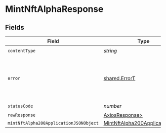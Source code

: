 # MintNftAlphaResponse


## Fields

| Field                                                                                       | Type                                                                                        | Required                                                                                    | Description                                                                                 |
| ------------------------------------------------------------------------------------------- | ------------------------------------------------------------------------------------------- | ------------------------------------------------------------------------------------------- | ------------------------------------------------------------------------------------------- |
| `contentType`                                                                               | *string*                                                                                    | :heavy_check_mark:                                                                          | N/A                                                                                         |
| `error`                                                                                     | [shared.ErrorT](../../models/shared/errort.md)                                              | :heavy_minus_sign:                                                                          | Invalid arguments, please make sure you're following the api specification.                 |
| `statusCode`                                                                                | *number*                                                                                    | :heavy_check_mark:                                                                          | N/A                                                                                         |
| `rawResponse`                                                                               | [AxiosResponse>](https://axios-http.com/docs/res_schema)                                    | :heavy_minus_sign:                                                                          | N/A                                                                                         |
| `mintNftAlpha200ApplicationJSONObject`                                                      | [MintNftAlpha200ApplicationJSON](../../models/operations/mintnftalpha200applicationjson.md) | :heavy_minus_sign:                                                                          | Success.                                                                                    |